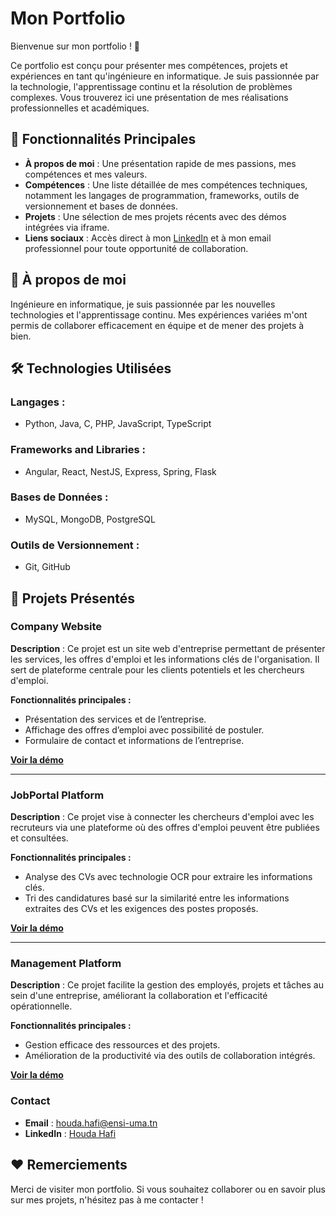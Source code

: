# Mon Portfolio

Bienvenue sur mon portfolio ! 🎉 

Ce portfolio est conçu pour présenter mes compétences, projets et expériences en tant qu'ingénieure en informatique. Je suis passionnée par la technologie, l'apprentissage continu et la résolution de problèmes complexes. Vous trouverez ici une présentation de mes réalisations professionnelles et académiques.

## 🌟 Fonctionnalités Principales
- **À propos de moi** : Une présentation rapide de mes passions, mes compétences et mes valeurs.
- **Compétences** : Une liste détaillée de mes compétences techniques, notamment les langages de programmation, frameworks, outils de versionnement et bases de données.
- **Projets** : Une sélection de mes projets récents avec des démos intégrées via iframe.
- **Liens sociaux** : Accès direct à mon [LinkedIn](https://www.linkedin.com/in/houda-hafi-a3a14127a/) et à mon email professionnel pour toute opportunité de collaboration.


## 📄 À propos de moi
Ingénieure en informatique, je suis passionnée par les nouvelles technologies et l'apprentissage continu. Mes expériences variées m'ont permis de collaborer efficacement en équipe et de mener des projets à bien.


## 🛠️ Technologies Utilisées

### Langages :
- Python, Java, C, PHP, JavaScript, TypeScript

### Frameworks and Libraries :
- Angular, React, NestJS, Express, Spring, Flask

### Bases de Données :
- MySQL, MongoDB, PostgreSQL

### Outils de Versionnement :
- Git, GitHub

## 🚀 Projets Présentés

### Company Website
**Description** :
Ce projet est un site web d'entreprise permettant de présenter les services, les offres d'emploi et les informations clés de l'organisation. Il sert de plateforme centrale pour les clients potentiels et les chercheurs d'emploi.

**Fonctionnalités principales :**
- Présentation des services et de l’entreprise.
- Affichage des offres d’emploi avec possibilité de postuler.
- Formulaire de contact et informations de l’entreprise.

**[Voir la démo](https://drive.google.com/file/d/1OVURQCo_OFCfBkwtatgUVxqdKKPX_Cbm/preview)**

---

### JobPortal Platform
**Description** :
Ce projet vise à connecter les chercheurs d'emploi avec les recruteurs via une plateforme où des offres d'emploi peuvent être publiées et consultées. 

**Fonctionnalités principales :**
- Analyse des CVs avec technologie OCR pour extraire les informations clés.
- Tri des candidatures basé sur la similarité entre les informations extraites des CVs et les exigences des postes proposés.

**[Voir la démo](https://drive.google.com/file/d/1zwD9rgop_2FeDm_IU_ulfFppu-Rjf77T/preview)**

---

### Management Platform
**Description** :
Ce projet facilite la gestion des employés, projets et tâches au sein d'une entreprise, améliorant la collaboration et l'efficacité opérationnelle.

**Fonctionnalités principales :**
- Gestion efficace des ressources et des projets.
- Amélioration de la productivité via des outils de collaboration intégrés.

**[Voir la démo](https://drive.google.com/file/d/1OFm1oq8rO9KngDMPF9_CT6Qs-Yoi46Yd/preview)**


### Contact
- **Email** : houda.hafi@ensi-uma.tn
- **LinkedIn** : [Houda Hafi](https://www.linkedin.com/in/houda-hafi-a3a14127a/)

## ❤️ Remerciements
Merci de visiter mon portfolio. Si vous souhaitez collaborer ou en savoir plus sur mes projets, n'hésitez pas à me contacter !
